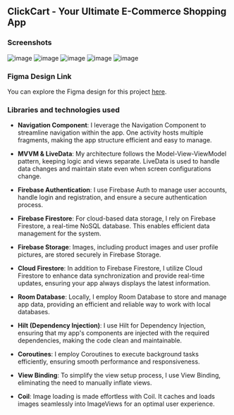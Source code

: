 ## ClickCart - Your Ultimate E-Commerce Shopping App
### Screenshots
![image](https://github.com/KarimovEldar/ClickCart/assets/142349187/01b968b7-cef0-4de5-9392-0546edee793b)
![image](https://github.com/KarimovEldar/ClickCart/assets/142349187/95ccf01a-4014-4fa4-aab5-93bdd39999c8)
![image](https://github.com/KarimovEldar/ClickCart/assets/142349187/e5f28dcd-51c9-4771-8226-40a95968b7cb)
![image](https://github.com/KarimovEldar/ClickCart/assets/142349187/db37d07a-c6db-445a-8f64-c93ba4397fb0)
![image](https://github.com/KarimovEldar/ClickCart/assets/142349187/9620c5fd-5167-4857-8858-89eda7284d3e)

### Figma Design Link
You can explore the Figma design for this project [here](https://www.figma.com/file/ijaQwVIHjUr6wCnvEG63CO/ClickCart?type=design&node-id=0-1&mode=design&t=QWapesuzcXBi7Cbc-0).

### Libraries and technologies used

- **Navigation Component**: I leverage the Navigation Component to streamline navigation within the app. One activity hosts multiple fragments, making the app structure efficient and easy to manage.

- **MVVM & LiveData**: My architecture follows the Model-View-ViewModel pattern, keeping logic and views separate. LiveData is used to handle data changes and maintain state even when screen configurations change.

- **Firebase Authentication**: I use Firebase Auth to manage user accounts, handle login and registration, and ensure a secure authentication process.

- **Firebase Firestore**: For cloud-based data storage, I rely on Firebase Firestore, a real-time NoSQL database. This enables efficient data management for the system.

- **Firebase Storage**: Images, including product images and user profile pictures, are stored securely in Firebase Storage.

- **Cloud Firestore**: In addition to Firebase Firestore, I utilize Cloud Firestore to enhance data synchronization and provide real-time updates, ensuring your app always displays the latest information.

- **Room Database**: Locally, I employ Room Database to store and manage app data, providing an efficient and reliable way to work with local databases.

- **Hilt (Dependency Injection)**: I use Hilt for Dependency Injection, ensuring that my app's components are injected with the required dependencies, making the code clean and maintainable.

- **Coroutines**: I employ Coroutines to execute background tasks efficiently, ensuring smooth performance and responsiveness.

- **View Binding**: To simplify the view setup process, I use View Binding, eliminating the need to manually inflate views.

- **Coil**: Image loading is made effortless with Coil. It caches and loads images seamlessly into ImageViews for an optimal user experience.
